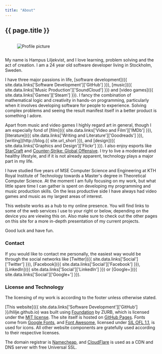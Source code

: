 ```yaml
---
title: "About"
---
```


## {{ page.title }}

<!-- Inline HTML for scrset support -->
<div class="row">
  <div class="small-6 columns small-centered">
    <figure>
      <img src="/images/profile-picture.jpg"
           srcset="/images/profile-picture.jpg 1x, /images/profile-picture@2x.jpg 2x"
           alt="Profile picture" class="profile-picture">
    </figure>
  </div>
</div>

My name is Hampus Liljekvist, and I love learning, problem solving and the act of
creation. I am a 24 year old software developer living in Stockholm, Sweden.

I have three major passions in life, [software development]({{ site.data.links['Software Development']['GitHub'] }}),
[music]({{ site.data.links['Music Production']['SoundCloud'] }}) and [video games]({{ site.data.links['Games']['Steam'] }}).
I fancy the combination of mathematical logic and creativity in hands-on programming,
particularly when it involves developing software for people to experience. Solving
complex problems and seeing the result manifest itself in a better product is something
I adore.

Apart from music and video games I highly regard art in general, though I am especially
fond of [film]({{ site.data.links['Video and Film']['IMDb'] }}),
[literature]({{ site.data.links['Writing and Literature']['Goodreads'] }}), [writing](http://blog.{{ site.url_short }}),
and [design]({{ site.data.links['Graphics and Design']['Flickr'] }}). I also enjoy
esports like [StarCraft](https://www.reddit.com/r/starcraft/) and
[Counter-Strike: Global Offensive](https://www.reddit.com/r/GlobalOffensive/).
I try to live a moderated and healthy lifestyle, and if it is not already apparent,
technology plays a major part in my life.

I have studied five years of MSE Computer Science and Engineering at KTH Royal
Institute of Technology towards a Master's degree in Theoretical Computer Science.
At the moment I am fully focusing on my work, but what little spare time I can gather
is spent on developing my programming and music production skills. On the less productive
side I have always had video games and music as my largest areas of interest.

This website works as a hub to my online presence. You will find links to some of the
web services I use to your right or below, depending on the device you are viewing
this on. Also make sure to check out the other pages on this site for a more
in-depth presentation of my current projects.

Good luck and have fun.

### Contact

If you would like to contact me personally, the easiest way would be through
the social networks like [Twitter]({{ site.data.links['Social']['Twitter'] }}),
[Facebook]({{ site.data.links['Social']['Facebook'] }}), [LinkedIn]({{ site.data.links['Social']['LinkedIn'] }})
or [Google+]({{ site.data.links['Social']['Google+'] }}).

### License and Technology

The licensing of my work is according to the footer unless otherwise stated.

[This website]({{ site.data.links['Software Development']['GitHub'] }}/hlilje.github.io)
was built using [Foundation](http://foundation.zurb.com/) by ZURB, which is licensed
under the [MIT license](https://opensource.org/licenses/MIT). The site itself is
hosted on [GitHub Pages](https://pages.github.com/). Fonts come from [Google Fonts](https://fonts.google.com/),
and [Font Awesome](http://fontawesome.io/), licensed under [SIL OFL 1.1](http://scripts.sil.org/OFL),
is used for icons. All other website components are gratefully used according to
their respective licenses.

The domain registrar is [Namecheap](https://www.namecheap.com/), and [CloudFlare](https://www.cloudflare.com/)
is used as a CDN and DNS server with free Universal SSL.
